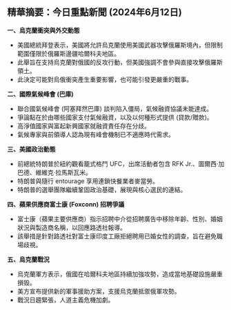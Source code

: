 ## 精華摘要：今日重點新聞 (2024年6月12日)

**一、烏克蘭衝突與外交動態**

*   美國總統拜登表示，美國將允許烏克蘭使用美國武器攻擊俄羅斯境內，但限制範圍僅限於俄羅斯邊疆哈爾科夫地區。
*   此舉旨在支持烏克蘭對俄國的反攻行動，但美國強調不會參與直接攻擊俄羅斯領土。
*   此決定可能對烏俄衝突產生重要影響，也可能引發更嚴重的戰事。

**二、國際氣候峰會 (巴庫)**

*   聯合國氣候峰會 (阿塞拜然巴庫) 談判陷入僵局，氣候融資協議未能達成。
*   爭論點在於由哪些國家支付氣候融資，以及以何種形式提供 (貸款/贈款)。
*   高淨值國家與富起新興國家就融資責任存在分歧。
*   氣候專家與前領導人認為現有峰會機制已不適應時代需求。

**三、美國政治動態**

*   前總統特朗普於紐約觀看籠式格鬥 UFC，出席活動者包含 RFK Jr.、圖爾西·加巴德、維維克·拉馬斯瓦米。
*   特朗普與隨行 entourage 享用連鎖快餐業者麥當勞。
*   特朗普的選舉團隊繼續鞏固政治基礎，展現與核心選民的連結。

**四、蘋果供應商富士康 (Foxconn) 招聘爭議**

*   富士康（蘋果主要供應商）指示招聘中介從招聘廣告中移除年齡、性別、婚姻狀況與製造商名稱，以回應路透社報導。
*   該舉措是針對路透社對富士康印度工廠拒絕聘用已婚女性的調查，旨在避免職場歧視。

**五、烏克蘭戰況**

*   烏克蘭軍方表示，俄國在哈爾科夫地區持續加強攻勢，造成當地基礎設施嚴重損毁。
*   美方宣布提供新的軍事援助方案，支援烏克蘭抵禦俄軍攻勢。
*   戰況日趨緊張，人道主義危機加劇。
